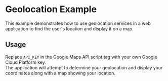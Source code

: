 # Geolocation Example

This example demonstrates how to use geolocation services in a web application to find the user's location and display it on a map.

## Usage

Replace `API_KEY` in the Google Maps API script tag with your own Google Cloud Platform key.  
The application will attempt to determine your geolocation and display your coordinates along with a map showing your location.
